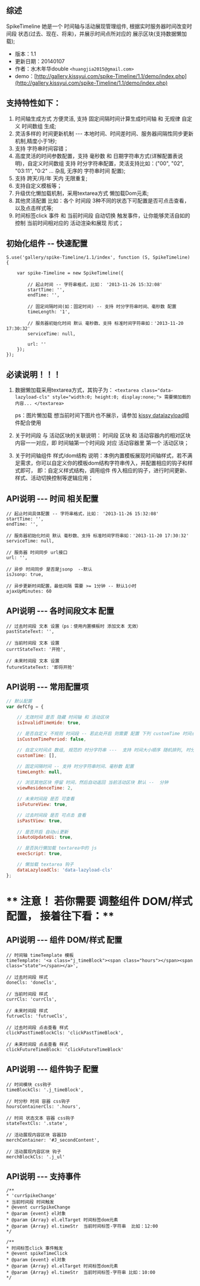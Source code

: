 ## 综述

SpikeTimeline 她是一个 时间轴与活动展现管理组件, 根据实时服务器时间改变时间段 状态(过去、现在、将来)，并展示时间点所对应的 展示区块(支持数据懒加载);

* 版本：1.1
* 更新日期：20140107
* 作者：水木年华double ```<huangjia2015@gmail.com>```
* demo：[http://gallery.kissyui.com/spike-Timeline/1.1/demo/index.php](http://gallery.kissyui.com/spike-Timeline/1.1/demo/index.php)


## 支持特性如下：

1. 时间轴生成方式 方便灵活, 支持 固定间隔时间计算生成时间轴 和 无规律 自定义 时间数组 生成;  
2. 灵活多样的 时间更新机制 --- 本地时间、时间差时间、服务器间隔性同步更新机制,精度小于1秒; 
3. 支持 字符串时间容错；
4. 高度灵活的时间参数配置，支持 毫秒数 和 日期字符串方式(详解配置表说明)，自定义时间数组 支持 时分字符串配置，灵活支持比如：("00", "02", "03:11", "0:2" ... 杂乱 无序的 字符串时间 配置);
5. 支持 跨天/月/年 天内 无限重复; 
6. 支持自定义模板等；
7. 升级优化懒加载机制，采用textarea方式 懒加载Dom元素;
8. 其他灵活配置 比如：各个 时间段 3种不同的状态下可配置是否可点击查看，以及点击样式等;
9. 时间标签click 事件 和 当前时间段 自动切换 触发事件，让你能够灵活自如的控制 当前时间相对应的 活动渲染和展现 形式；



## 初始化组件 -- 快速配置

    S.use('gallery/spike-Timeline/1.1/index', function (S, SpikeTimeline) {

        var spike-Timeline = new SpikeTimeline({

        	// 起止时间 -- 字符串格式，比如： '2013-11-26 15:32:08'
    		startTime: '',  
			endTime: '',

			// 固定间隔时间(如：固定时间) -- 支持 时分字符串时间、毫秒数 配置
			timeLength: '1',

			// 服务器初始化时间 默认 毫秒数、支持 标准时间字符串如：'2013-11-20 17:30:32'
			serviceTime: null,

			url: ''
        });
    });



## 必读说明！！！ ##

1. 数据懒加载采用textarea方式，其钩子为：
 `<textarea class="data-lazyload-cls" style="width:0; height:0; display:none;"> 需要懒加载的内容... </textarea>` 
 
     ps：图片懒加载 想当前时间下图片也不展示，请参加 [kissy datalazyload](http://gallery.kissyui.com/datalazyload/1.0.1/guide/index.html)组件配合使用  

2. 关于时间段 与 活动区块的关联说明： 时间段 区块 和 活动容器内的相对区块内容一一对应，即 时间轴第一个时间段 对应 活动容器里 第一个 活动区块；
3. 关于时间轴组件 样式/dom结构 说明：本例内置模板展现时间轴样式，若不满足需求，你可以自定义你的模板dom结构字符串传入，并配置相应的钩子和样式即可， 即：自定义样式结构，调用组件 传入相应的钩子，进行时间更新、样式、活动切换控制等逻辑应用；



## API说明 --- 时间 相关配置 ##
	// 起止时间具体配置 -- 字符串格式，比如： '2013-11-26 15:32:08'  
    startTime: '',  
    endTime: '',

    // 服务器初始化时间 默认 毫秒数、支持 标准时间字符串如：'2013-11-20 17:30:32'
    serviceTime: null,

    // 服务器 时间同步 url接口
    url: '',
    
    // 异步 时间同步 是否是jsonp  --默认
    isJsonp: true,
    
    // 异步更新时间配置，最低间隔 需要 >= 1分钟 -- 默认1小时
    ajaxUpMinutes: 60 
       
## API说明 --- 各时间段文本 配置 ##
    // 过去时间段 文本 设置（ps：使用内置模板时 添加文本 无效）
    pastStateText: '',

    // 当前时间段 文本 设置
    currtStateText: '开抢',

    // 未来时间段 文本 设置
    futureStateText: '即将开抢'

## API说明 --- 常用配置项 ##

```javascript
// 默认配置
var defCfg = {

    // 无效时间 是否 隐藏 时间轴 和 活动区块
    isInvalidTimeHide: true,

    // 是否自定义 不规则 时间段 -- 若此处开启 则需要 配置 下列 customTime 时间点数组
    isCustomTimePeriod: false,

    // 自定义时间点 数组, 规范的 时分字符串 ---  支持 时间大小顺序 随机排列, 时分字符串形式 支持 比如 "00", "02", "03:11", "0:2"等
    customTime: [], 

    // 固定间隔时间 -- 支持 时分字符串时间、毫秒数 配置
    timeLength: null, 

    // 浏览其他区块 停留 时间，然后自动返回 当前活动区块 默认 --  分钟 
    viewResidenceTime: 2,   

    // 未来时间段 是否 可查看
    isFutureView: true, 

	// 过去时间段 是否 可点击 查看
    isPastView: true,
	
	// 是否开启 自动ui更新
	isAutoUpdateUi: true,

	// 是否执行懒加载 textarea中的 js
    execScript: true,

    // 懒加载 textarea 钩子
    dataLazyloadCls: 'data-lazyload-cls'        
};
```








# ** 注意！ 若你需要 调整组件 DOM/样式 配置， 接着往下看：** #

## API说明 --- 组件 DOM/样式 配置 ##
    // 时间轴 timeTemplate 模板
    timeTemplate: '<a class="j_timeBlock"><span class="hours"></span><span class="state"></span></a>',
    
	// 过去时间段 样式
    doneCls: 'doneCls',

    // 当前时间段 样式
    currCls: 'currCls',

    // 未来时间段 样式
    futrueCls: 'futrueCls',

    // 过去时间段 点击查看 样式
    clickPastTimeBlockCls: 'clickPastTimeBlock',

    // 未来时间段 点击查看 样式
    clickFutureTimeBlock: 'clickFutureTimeBlock'

## API说明 --- 组件钩子 配置 ##
    // 时间模块 css钩子
    timeBlockCls: '.j_timeBlock',

    // 时分秒 时间 容器 css钩子
    hoursContainerCls: '.hours',

    // 时间 状态文本 容器 css钩子
    stateTextCls: '.state',

	// 活动展现内容区块 容器ID
    merchContainer: '#J_secondContent',

    // 活动展现内容区块 钩子
    merchBlockCls: '.j_ul'  


## API说明 --- 支持事件 ##
    /**  
	* 'currSpikeChange'
    * 当前时间段 时间触发
    * @event currSpikeChange  
    * @param {event} el对象
    * @param {Array} el.elTarget 时间标签dom元素 
    * @param {Array} el.timeStr  当前时间标签-字符串  比如：12:00 
    */

	/**  
    * 时间标签click 事件触发
    * @event spikeTimeClick  
    * @param {event} el对象
    * @param {Array} el.elTarget 时间标签dom元素
    * @param {Array} el.timeStr  当前时间标签-字符串 比如：10:00   
    */
    

	